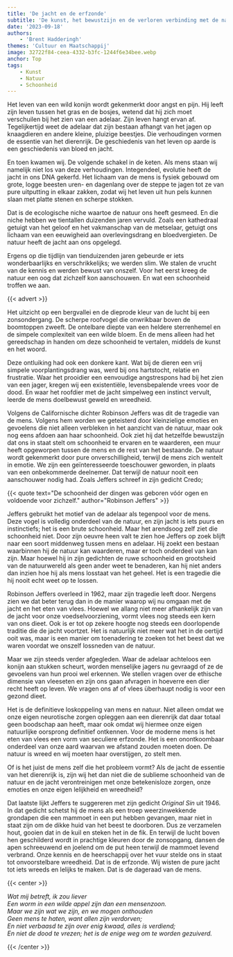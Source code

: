 ```yaml
---
title: 'De jacht en de erfzonde'
subtitle: 'De kunst, het bewustzijn en de verloren verbinding met de natuur'
date: '2023-09-18'
authors:
    - 'Brent Hadderingh'
themes: 'Cultuur en Maatschappij'
image: 32722f84-ceea-4332-b3fc-1244f6e34bee.webp
anchor: Top
tags:
    - Kunst
    - Natuur
    - Schoonheid
---
```


Het leven van een wild konijn wordt gekenmerkt door angst en pijn. Hij leeft zijn leven tussen het gras en de bosjes, wetend dat hij zich moet verschuilen bij het zien van een adelaar. Zijn leven hangt ervan af. Tegelijkertijd weet de adelaar dat zijn bestaan afhangt van het jagen op knaagdieren en andere kleine, pluizige beestjes. Die verhoudingen vormen de essentie van het dierenrijk. De geschiedenis van het leven op aarde is een geschiedenis van bloed en jacht.

En toen kwamen wij. De volgende schakel in de keten. Als mens staan wij namelijk niet los van deze verhoudingen. Integendeel, evolutie heeft de jacht in ons DNA gekerfd. Het lichaam van de mens is fysiek gebouwd om grote, logge beesten uren- en dagenlang over de steppe te jagen tot ze van pure uitputting in elkaar zakken, zodat wij het leven uit hun pels kunnen slaan met platte stenen en scherpe stokken.

Dat is de ecologische niche waartoe de natuur ons heeft gesmeed. En die niche hebben we tientallen duizenden jaren vervuld. Zoals een kathedraal getuigt van het geloof en het vakmanschap van de metselaar, getuigt ons lichaam van een eeuwigheid aan overlevingsdrang en bloedvergieten. De natuur heeft de jacht aan ons opgelegd.

Ergens op die tijdlijn van tienduizenden jaren gebeurde er iets wonderbaarlijks en verschrikkelijks; we werden slim. We stalen de vrucht van de kennis en werden bewust van onszelf. Voor het eerst kreeg de natuur een oog dat zichzelf kon aanschouwen. En wat een schoonheid troffen we aan.

{{< advert >}}

Het uitzicht op een bergvallei en de dieprode kleur van de lucht bij een zonsondergang. De scherpe roofvogel die onwrikbaar boven de boomtoppen zweeft. De ontelbare diepte van een heldere sterrenhemel en de simpele complexiteit van een wilde bloem. En de mens alleen had het gereedschap in handen om deze schoonheid te vertalen, middels de kunst en het woord.

Deze ontluiking had ook een donkere kant. Wat bij de dieren een vrij simpele voorplantingsdrang was, werd bij ons hartstocht, relatie en frustratie. Waar het prooidier een eenvoudige angstrespons had bij het zien van een jager, kregen wij een existentiële, levensbepalende vrees voor de dood. En waar het roofdier met de jacht simpelweg een instinct vervult, leerde de mens doelbewust geweld en wreedheid.

Volgens de Californische dichter Robinson Jeffers was dit de tragedie van de mens. Volgens hem worden we geteisterd door kleinzielige emoties en gevoelens die niet alleen verbleken in het aanzicht van de natuur, maar ook nog eens afdoen aan haar schoonheid. Ook ziet hij dat hetzelfde bewustzijn dat ons in staat stelt om schoonheid te ervaren en te waarderen, een muur heeft opgeworpen tussen de mens en de rest van het bestaande. De natuur wordt gekenmerkt door pure onverschilligheid, terwijl de mens zich wentelt in emotie. We zijn een geïnteresseerde toeschouwer geworden, in plaats van een onbekommerde deelnemer. Dat terwijl de natuur nooit een aanschouwer nodig had. Zoals Jeffers schreef in zijn gedicht Credo;

{{< quote text="De schoonheid der dingen was geboren vóór ogen en voldoende voor zichzelf." author="Robinson Jeffers" >}}

Jeffers gebruikt het motief van de adelaar als tegenpool voor de mens. Deze vogel is volledig onderdeel van de natuur, en zijn jacht is iets puurs en instinctiefs; het is een brute schoonheid. Maar het arendsoog zelf ziet die schoonheid niet. Door zijn oeuvre heen valt te zien hoe Jeffers op zoek blijft naar een soort middenweg tussen mens en adelaar. Hij zoekt een bestaan waarbinnen hij de natuur kan waarderen, maar er toch onderdeel van kan zijn. Maar hoewel hij in zijn gedichten de ruwe schoonheid en grootsheid van de natuurwereld als geen ander weet te benaderen, kan hij niet anders dan inzien hoe hij als mens losstaat van het geheel. Het is een tragedie die hij nooit echt weet op te lossen.

Robinson Jeffers overleed in 1962, maar zijn tragedie leeft door. Nergens zien we dat beter terug dan in de manier waarop wij nu omgaan met de jacht en het eten van vlees. Hoewel we allang niet meer afhankelijk zijn van de jacht voor onze voedselvoorziening, vormt vlees nog steeds een kern van ons dieet. Ook is er tot op zekere hoogte nog steeds een doorlopende traditie die de jacht voortzet. Het is natuurlijk niet meer wat het in de oertijd ooit was, maar is een manier om toenadering te zoeken tot het beest dat we waren voordat we onszelf lossneden van de natuur.

Maar we zijn steeds verder afgegleden. Waar de adelaar achteloos een konijn aan stukken scheurt, worden menselijke jagers nu gevraagd of ze de gevoelens van hun prooi wel erkennen. We stellen vragen over de ethische dimensie van vleeseten en zijn ons gaan afvragen in hoeverre een dier recht heeft op leven. We vragen ons af of vlees überhaupt nodig is voor een gezond dieet.

Het is de definitieve loskoppeling van mens en natuur. Niet alleen omdat we onze eigen neurotische zorgen opleggen aan een dierenrijk dat daar totaal geen boodschap aan heeft, maar ook omdat wij hiermee onze eigen natuurlijke oorsprong definitief ontkennen. Voor de moderne mens is het eten van vlees een vorm van seculiere erfzonde. Het is een onontkoombaar onderdeel van onze aard waarvan we afstand zouden moeten doen. De natuur is wreed en wij moeten haar overstijgen, zo stelt men.

Of is het juist de mens zelf die het probleem vormt? Als de jacht de essentie van het dierenrijk is, zijn wij het dan niet die de sublieme schoonheid van de natuur en de jacht verontreinigen met onze betekenisloze zorgen, onze emoties en onze eigen lelijkheid en wreedheid?

Dat laatste lijkt Jeffers te suggereren met zijn gedicht *Original Sin* uit 1946. In dat gedicht schetst hij de mens als een troep weerzinwekkende grondapen die een mammoet in een put hebben gevangen, maar niet in staat zijn om de dikke huid van het beest te doorboren. Dus ze verzamelen hout, gooien dat in de kuil en steken het in de fik. En terwijl de lucht boven hen geschilderd wordt in prachtige kleuren door de zonsopgang, dansen de apen schreeuwend en joelend om de put heen terwijl de mammoet levend verbrand. Onze kennis en de heerschappij over het vuur stelde ons in staat tot onvoorstelbare wreedheid. Dat is de erfzonde. Wij wisten de pure jacht tot iets wreeds en lelijks te maken. Dat is de dageraad van de mens.

{{< center >}}

<i>Wat mij betreft, ik zou liever</i><br>
<i>Een worm in een wilde appel zijn dan een mensenzoon.</i><br>
<i>Maar we zijn wat we zijn, en we mogen onthouden</i><br>
<i>Geen mens te haten, want allen zijn verdorven;</i><br>
<i>En niet verbaasd te zijn over enig kwaad, alles is verdiend;</i><br>
<i>En niet de dood te vrezen; het is de enige weg om te worden gezuiverd.</i><br>

{{< /center >}}
